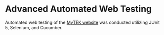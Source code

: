 # Advanced Automated Web Testing

Automated web testing of the [MyTEK website](https://www.mytek.tn) was conducted utilizing JUnit 5, Selenium, and Cucumber.
